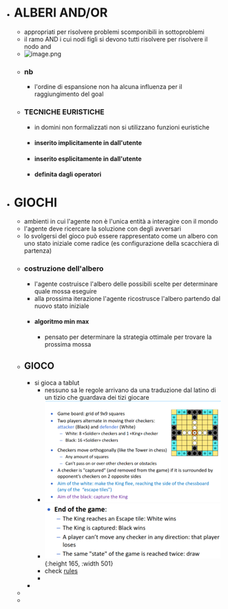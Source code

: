 - # ALBERI AND/OR
	- appropriati per risolvere problemi scomponibili in sottoproblemi
	- il ramo AND i cui nodi figli si devono tutti risolvere per risolvere il nodo and
	- ![image.png](../assets/image_1679052660459_0.png)
	- ### nb
		- l'ordine di espansione non ha alcuna influenza per il raggiungimento del goal
	- ### TECNICHE EURISTICHE
		- in domini non formalizzati non si utilizzano funzioni euristiche
		- #### inserito implicitamente in dall'utente
		- #### inserito esplicitamente in dall'utente
		- #### definita dagli operatori
- # GIOCHI
	- ambienti in cui l'agente non è l'unica entità a interagire con il mondo
	- l'agente deve ricercare la soluzione con degli avversari
	- lo svolgersi del gioco può essere rappresentato come un albero con uno stato iniziale come radice (es configurazione della scacchiera di partenza)
	- ### costruzione dell'albero
		- l'agente costruisce l'albero delle possibili scelte per determinare quale mossa eseguire
		- alla prossima iterazione l'agente ricostrusce l'albero partendo dal nuovo stato iniziale
		- #### algoritmo min max
			- pensato per determinare la strategia ottimale per trovare la prossima mossa
	- ## GIOCO
		- si gioca a tablut
			- nessuno sa le regole arrivano da una traduzione dal latino di un tizio che guardava  dei tizi giocare
			- ![image.png](../assets/image_1679055013624_0.png)
			- ![image.png](../assets/image_1679055139645_0.png){:height 165, :width 501}
			- check [rules](https://virtuale.unibo.it/pluginfile.php/1589188/mod_resource/content/0/PresentazioneChallenge2223.pdf)
			-
		-
	-
	-